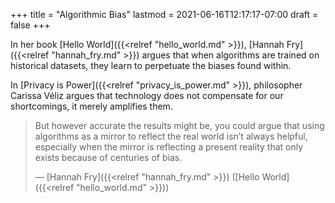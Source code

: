 +++
title = "Algorithmic Bias"
lastmod = 2021-06-16T12:17:17-07:00
draft = false
+++

In her book [Hello World]({{<relref "hello_world.md" >}}), [Hannah Fry]({{<relref "hannah_fry.md" >}}) argues that when algorithms are trained on historical datasets, they learn to perpetuate the biases found within.

In [Privacy is Power]({{<relref "privacy_is_power.md" >}}), philosopher Carissa Véliz argues that technology does not compensate for our shortcomings, it merely amplifies them.

> But however accurate the results might be, you could argue that using algorithms as a mirror to reflect the real world isn’t always helpful, especially when the mirror is reflecting a present reality that only exists because of centuries of bias.
>
> — [Hannah Fry]({{<relref "hannah_fry.md" >}}) ([Hello World]({{<relref "hello_world.md" >}}))